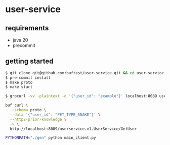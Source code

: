 # user-service

## requirements

- java 20
- precommit

## getting started

```sh
$ git clone git@github.com:buftest/user-service.git && cd user-service
$ pre-commit install
$ make proto
$ make start
```

```sh
$ grpcurl -vv -plaintext -d '{"user_id": "example"}' localhost:8089 userservice.v1.UserService/GetUser
```

```sh
buf curl \
  --schema proto \
  --data '{"user_id": "PET_TYPE_SNAKE"}' \
  --http2-prior-knowledge \
  -v \
  http://localhost:8089/userservice.v1.UserService/GetUser
```

```sh
PYTHONPATH="./gen" python main_client.py
```
